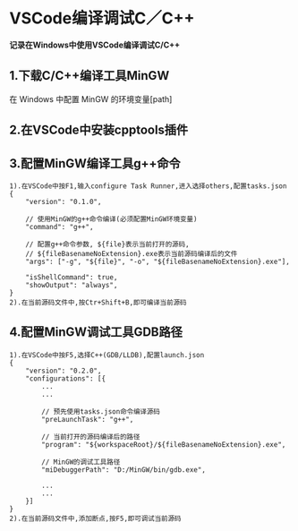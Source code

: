# VSCode编译调试C／C++

**记录在Windows中使用VSCode编译调试C/C++**

## 1.下载C/C++编译工具MinGW

在 Windows 中配置 MinGW 的环境变量[path]

## 2.在VSCode中安装cpptools插件

## 3.配置MinGW编译工具g++命令

```
1).在VSCode中按F1,输入configure Task Runner,进入选择others,配置tasks.json
{
	"version": "0.1.0",

	// 使用MinGW的g++命令编译(必须配置MinGW环境变量)
	"command": "g++",

	// 配置g++命令参数, ${file}表示当前打开的源码, 
	// ${fileBasenameNoExtension}.exe表示当前源码编译后的文件
	"args": ["-g", "${file}", "-o", "${fileBasenameNoExtension}.exe"],

	"isShellCommand": true,
	"showOutput": "always",
}
2).在当前源码文件中,按Ctr+Shift+B,即可编译当前源码
```

## 4.配置MinGW调试工具GDB路径

```
1).在VSCode中按F5,选择C++(GDB/LLDB),配置launch.json
{
	"version": "0.2.0",
	"configurations": [{
		...
		...

		// 预先使用tasks.json命令编译源码
		"preLaunchTask": "g++",

		// 当前打开的源码编译后的路径
		"program": "${workspaceRoot}/${fileBasenameNoExtension}.exe",

		// MinGW的调试工具路径
		"miDebuggerPath": "D:/MinGW/bin/gdb.exe",

		...
		...
	}]
}
2).在当前源码文件中,添加断点,按F5,即可调试当前源码
```
